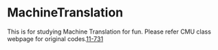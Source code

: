 # MachineTranslation

This is for studying Machine Translation for fun. Please refer CMU class webpage for original codes.[11-731](https://github.com/clab/sp2015.11-731)